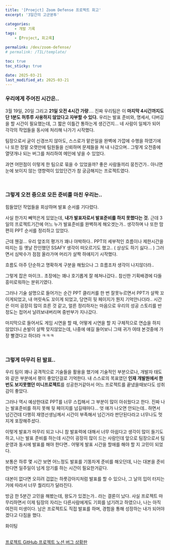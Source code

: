 ```yaml
---
title: '[Proejct] Zoom Defense 프로젝트 회고'
excerpt: '3일간의 고군분투'

categories:
    - 개발 기록
tags:
    - [Project, 회고록]

permalink: /dev/zoom-defense/
# permalink: /TIL/template/

toc: true
toc_sticky: true

date: 2025-03-21
last_modified_at: 2025-03-21
---
```


### 우리에게 주어진 시간은..

3월 19일, 20일 그리고 **21일 오전 4시간 가량**….
진짜 우리팀은 이 **마지막 4시간까지도 단 1분도 허투루 사용하지 않았다고 자부할 수 있다.**
우리는 발표 준비와, 명세서, 디버깅을 할 시간이 필요했는데,
그 짧은 이틀간 통하는게 생긴건지… 네 사람이 일체가 되어 각각의 작업들을 동시에 처리해 나가기 시작했다.

팀장으로서 굳이 신경쓰지 않아도, 스스로가 맡은일을 완벽에 가깝에 수행을 하였기에
나 또한 정말 오랫만에 팀원들을 신뢰하며 문제들을 쳐 내 나갔으며.. 그렇게 오전중에 열댓개나 되는 버그를 처리하여 메인에 넣을 수 있었다.

과연 어떤점이 이렇게 한 팀으로 묶을 수 있었을까?
좋은 사람들끼리 뭉친건가.. 아니면 눈에 보이지 않는 영향력이 있었던건가 참 궁금해지는 프로젝트였다.

<br>

### 그렇게 오전 중으로 모든 준비를 마친 우리는..

힘들었던 작업들을 회상하며 발표 순서를 기다렸다.

사실 한가지 빼먹은게 있었는데, **내가 발표자로서 발표준비를 하지 못했다는 것.**
근데 3일의 프로젝트기간에 어느 누가 발표준비를 완벽하게 해오겟는가..
생각하며 나 또한 맘 편히 PPT 순서를 정리하고 있었다.

근데 웬걸… 우리 앞조의 평가가 꽤나 야박하다..
PPT의 세부적인 흐름이나 제한시간을 따지는 등
옛날 잔인했던 SSAFY 생각이 떠오르기도 했고.. ( 상상도 하기 싫다… )
그러면서 심박수가 점점 올라가며 머리가 살짝 하얘지기 시작했다.

흐름도 아주 단순하고 명확하게 구분을 해뒀으나 그 흐름조차 생각이 나지않더라..

그렇게 잡은 마이크..
초장에는 꽤나 호기롭게 잘 헤쳐나갔다..
참신한 기획배경에 다들 흥미로워하는 분위기였다.

그러나 기술 설명으로 들어가는 순간
PPT 클리커를 한 번 잘못누르면서 PPT가 살짝 꼬이게되었고, 내 머릿속도 꼬이게 되었고, 당연히 뒷 페이지가 뭔지 기억안나더라..
시간은 이미 굉장히 많이 흐른 것 같고, 얼른 정리하자는 마음으로 우리의 성공 스토리를 반정도는 접어서 날려보내버리며 중반부가 지나갔다.

마지막으로 들어서도 게임 시연을 할 때, 어떻게 시연을 할 지 구체적으로 연습을 하지 않았더니
손발이 살짝 맞지않았는데, 나중에 얘길 들어보니 그때 귀가 여태 본것중에 가장 빨갰다고 하더라 ㅋㅋㅋ

<br>

### **그렇게 마무리 된 발표..**

우리 팀이 꽤나 공격적으로 기술들을 활용을 했기에 기술적인 부분으로나, 개발자 태도와 같은 부분에서 평이 좋았던걸로 기억한다.
내 스스로의 목표였던 **인재 개발원에서 한번도 보지못했던 미니프로젝트**를 성공한거같아서 어느 프로젝트를 끝냈을때보다도 성취감이 좋았다.

그러나 역시 예상한대로 PPT를 너무 스킵해서 그 부분이 많이 아쉬웠다고 한다.
진짜 나는 발표준비를 하지 못해 뒷 페이지를 넘길때마다… 엇 얘가 나오면 안되는데.. 하면서 넘긴건데
다행히 재영선생님께서 시간이 부족해서 넘긴거라 판단된다라고 너무나도 멋지게 포장해주셨다.

이렇게 발표가 마무리 되고 나니
참 발표력에 대해서 너무 아쉽다고 생각이 많이 들기도 하고,
나는 발표 준비를 하는데 시간이 굉장히 많이 드는 사람인데 앞으로 팀장으로서 팀 운영과 동시에 발표를 해야 한다면..
어떻게 발표 시간을 할애를 해야 할 지 고민이 되었다.

보통은 하루 몇 시간 보면 어느정도 발표를 기똥차게 준비를 해오던데,
나는 대본을 준비한다면 일주일이 넘게 암기를 하는 시간이 필요한거같다.

대본이 없다면 오히려 겁없는 하룻강아지처럼 발표를 할 수 있으나, 그 날의 입이 터지는거에 따라서 너무 퀄리티가 달라진다.

방금 한 5분간 고민을 해봤는데, 왕도가 있겠는가.. 라는 결론이 났다.
사실 프로젝트 마무리하면서 이제 팀장의 자리는 다른사람에게도 기회를 넘기려고 하였으나,
나는 아직 여전히 미생이다.
남은 프로젝트도 직접 발표를 하며, 경험을 통해 성장하는 내가 되어야겠다고 다짐을 했다.

화이팅

<br>

<div class="project-links">
  <a href="https://github.com/JJOK97/zoom-defense" class="btn btn--primary" target="_blank">
    <i class="fab fa-github"></i> 프로젝트 GitHub
  </a>
  
  <a href="https://www.notion.so/1ac65c9dcc0a803dba85f8606fc6efe7" class="btn btn--primary" target="_blank">
    <i class="fas fa-book"></i> 프로젝트 노션
  </a>
  
  <a href="https://www.notion.so/1ac65c9dcc0a80e29725da794ad09277" class="btn btn--danger" target="_blank">
    <i class="fas fa-bug"></i> 버그 상황판
  </a>
</div>
